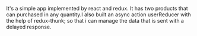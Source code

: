 It's a simple app implemented by react and redux. It has two products that can purchased in any quantity.I also built an async action userReducer with the help of redux-thunk; so that i can manage the data that is sent with a delayed response.
